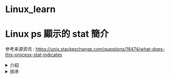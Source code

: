 # Linux_learn
Linux ps 顯示的 stat 簡介
====
参考来源资讯 : https://unix.stackexchange.com/questions/18474/what-does-this-process-stat-indicates
<details>
<summary>介紹</summary>
状态

D (uninterruptible sleep) - 在不可中断的休眠中 (一般为正在进行输入/输出) 通常是 IO

R (running) - 在运行中或可以被运行 (即在运行序列 run queue)

S (sleeping) - 在可以被中断的休眠中 (一般是正在等待某事件完结)

T (traced or stopped) - 已被停止。因工作控制讯号 (job control signal) 或Process在被追踪中。

Z (Zombie) - 不能运作的进程，即所谓僵尸进程。一般因为已终止但未能被其母进程成功接收的进程。


附加的选项

<高优先级（对其他用户不利）

N低优先级（对其他用户很好）

L已将页面锁定在内存中（用于实时和自定义IO）

s是会议负责人

l是多线程的（使用CLONE_THREAD，就像NPTL pthreads一样）

+在前台进程组中


例子

登入 : Ss   sshd: ryanchen9 [priv]

       S    sshd: ryanchen9@pts/2

执行查看指令 : R+   ps -e -o stat,command,pid


其他 : 

S<l  /usr/bin/pulseaudio --start   

Ss   oracletopprd (LOCAL=NO)

Ssl  /usr/libexec/upowerd
</details>
<details>
<summary>排序</summary>
預設是從小開始

—sort= 指令加 - 會反向 

原本 —sort ( 0 , 1 , 2 ... ) 
反向 —sort=- ( 99 , 98 ... )

系統上最耗費記憶體的程式
ps -eo pid,ppid,cmd,%mem,%cpu --sort=-%mem | head

這行指令可利用 ps 指令列出行程的一些基本資訊，
按照每個行程所使用的記憶體排序後，列出排名最前面的幾個行程
</details>

